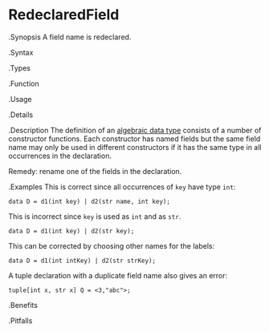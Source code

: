 # RedeclaredField

.Synopsis
A field name is redeclared.

.Syntax

.Types

.Function
       
.Usage

.Details

.Description
The definition of an [algebraic data type]((Rascal:Declarations-AlgebraicDatatype)) consists of a number of constructor functions.
Each constructor has named fields but the same field name may only be used in different constructors
if it has the same type in all occurrences in the declaration.

Remedy: rename one of the fields in the declaration.

.Examples
This is correct since all occurrences of `key` have type `int`:
```rascal-shell
data D = d1(int key) | d2(str name, int key);
```
This is incorrect since `key` is used as `int` and as `str`.
```rascal-shell,error
data D = d1(int key) | d2(str key);
```
This can be corrected by choosing other names for the labels:
```rascal-shell
data D = d1(int intKey) | d2(str strKey);
```

A tuple declaration with a duplicate field name also gives an error:
```rascal-shell,error
tuple[int x, str x] Q = <3,"abc">;
```

.Benefits

.Pitfalls

